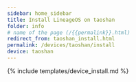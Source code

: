 ```yaml
---
sidebar: home_sidebar
title: Install LineageOS on taoshan
folder: info
# name of the page (/{{permalink}}.html)
redirect_from: taoshan_install.html
permalink: /devices/taoshan/install
device: taoshan
---
```

{% include templates/device_install.md %}
